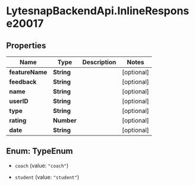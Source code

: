 # LytesnapBackendApi.InlineResponse20017

## Properties

Name | Type | Description | Notes
------------ | ------------- | ------------- | -------------
**featureName** | **String** |  | [optional] 
**feedback** | **String** |  | [optional] 
**name** | **String** |  | [optional] 
**userID** | **String** |  | [optional] 
**type** | **String** |  | [optional] 
**rating** | **Number** |  | [optional] 
**date** | **String** |  | [optional] 



## Enum: TypeEnum


* `coach` (value: `"coach"`)

* `student` (value: `"student"`)




